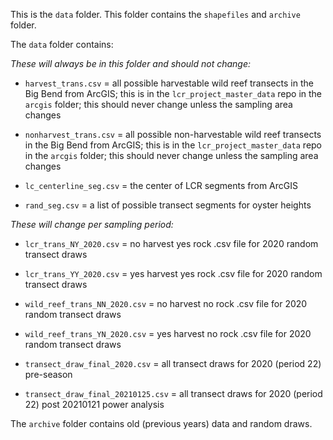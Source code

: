 This is the `data` folder. This folder contains the `shapefiles` and `archive` folder.   
  
The `data` folder contains:  
  
*These will always be in this folder and should not change:*
  
- `harvest_trans.csv` = all possible harvestable wild reef transects in the Big Bend from ArcGIS; this is in the `lcr_project_master_data` repo in the `arcgis` folder; this should never change unless the sampling area changes
  
- `nonharvest_trans.csv` = all possible non-harvestable wild reef transects in the Big Bend from ArcGIS; this is in the `lcr_project_master_data` repo in the `arcgis` folder; this should never change unless the sampling area changes
  
- `lc_centerline_seg.csv` = the center of LCR segments from ArcGIS
  
- `rand_seg.csv` = a list of possible transect segments for oyster heights
  
*These will change per sampling period:*
  
- `lcr_trans_NY_2020.csv` = no harvest yes rock .csv file for 2020 random transect draws
    
- `lcr_trans_YY_2020.csv` = yes harvest yes rock .csv file for 2020 random transect draws
  
- `wild_reef_trans_NN_2020.csv` = no harvest no rock .csv file for 2020 random transect draws
  
- `wild_reef_trans_YN_2020.csv` = yes harvest no rock .csv file for 2020 random transect draws
  
- `transect_draw_final_2020.csv` = all transect draws for 2020 (period 22) pre-season

- `transect_draw_final_20210125.csv` = all transect draws for 2020 (period 22) post 20210121 power analysis
  
The `archive` folder contains old (previous years) data and random draws.

